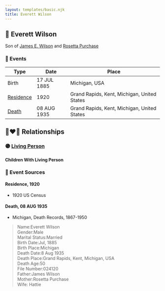 ```yaml
---
layout: templates/basic.njk
title: Everett Wilson
---
```

## 🔵 Everett Wilson

Son of [James E. Wilson](/people/5/54950695) and [Rosetta Purchase](/people/2/27770192)

### 📆 Events

Type | Date | Place
------ | ------ | ------
Birth | 17 JUL 1885 | Michigan, USA
[Residence](#event-1) | 1920 | Grand Rapids, Kent, Michigan, United States
[Death](#event-2) | 08 AUG 1935 | Grand Rapids, Kent, Michigan, United States

## 👩‍❤️‍👨 Relationships

### 🟣 [Living Person](/people/4/43910042)

#### Children With Living Person
### 📰 Event Sources

#### <a id="event-1"></a> Residence, 1920
* 1920 US Census

#### <a id="event-2"></a> Death, 08 AUG 1935
* Michigan, Death Records, 1867-1950
>   
  > Name:Everett Wilson  
  > Gender:Male  
  > Marital Status:Married  
  > Birth Date:Jul, 1885  
  > Birth Place:Michigan  
  > Death Date:8 Aug 1935  
  > Death Place:Grand Rapids, Kent, Michigan, USA  
  > Death Age:50  
  > File Number:024120  
  > Father:James Wilson  
  > Mother:Rosetta Purchase  
  > Wife: Hattie